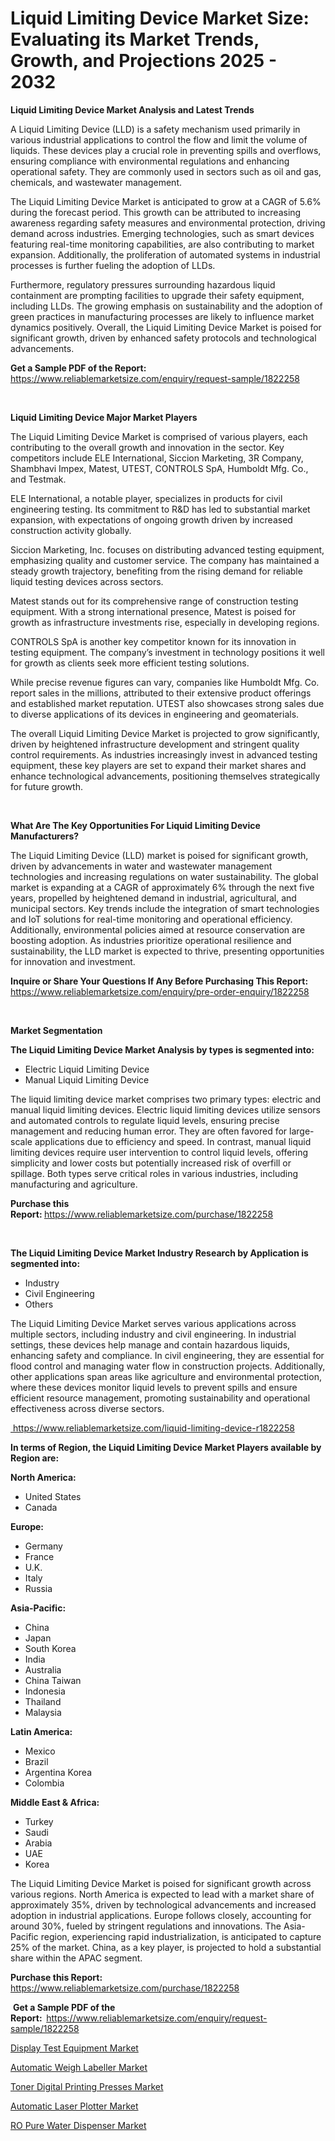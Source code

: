 <p><h1>Liquid Limiting Device Market Size: Evaluating its Market Trends, Growth, and Projections 2025 - 2032</h1></p><p><strong>Liquid Limiting Device Market Analysis and Latest Trends</strong></p>
<p><p>A Liquid Limiting Device (LLD) is a safety mechanism used primarily in various industrial applications to control the flow and limit the volume of liquids. These devices play a crucial role in preventing spills and overflows, ensuring compliance with environmental regulations and enhancing operational safety. They are commonly used in sectors such as oil and gas, chemicals, and wastewater management.</p><p>The Liquid Limiting Device Market is anticipated to grow at a CAGR of 5.6% during the forecast period. This growth can be attributed to increasing awareness regarding safety measures and environmental protection, driving demand across industries. Emerging technologies, such as smart devices featuring real-time monitoring capabilities, are also contributing to market expansion. Additionally, the proliferation of automated systems in industrial processes is further fueling the adoption of LLDs.</p><p>Furthermore, regulatory pressures surrounding hazardous liquid containment are prompting facilities to upgrade their safety equipment, including LLDs. The growing emphasis on sustainability and the adoption of green practices in manufacturing processes are likely to influence market dynamics positively. Overall, the Liquid Limiting Device Market is poised for significant growth, driven by enhanced safety protocols and technological advancements.</p></p>
<p><strong>Get a Sample PDF of the Report:&nbsp;</strong> <a href="https://www.reliablemarketsize.com/enquiry/request-sample/1822258?utm_campaign=1885&utm_medium=2&utm_source=Github&utm_content=ia&utm_term=12042025&utm_id=liquid-limiting-device">https://www.reliablemarketsize.com/enquiry/request-sample/1822258</a></p>
<p>&nbsp;</p>
<p><strong>Liquid Limiting Device Major Market Players</strong></p>
<p><p>The Liquid Limiting Device Market is comprised of various players, each contributing to the overall growth and innovation in the sector. Key competitors include ELE International, Siccion Marketing, 3R Company, Shambhavi Impex, Matest, UTEST, CONTROLS SpA, Humboldt Mfg. Co., and Testmak.</p><p>ELE International, a notable player, specializes in products for civil engineering testing. Its commitment to R&D has led to substantial market expansion, with expectations of ongoing growth driven by increased construction activity globally.</p><p>Siccion Marketing, Inc. focuses on distributing advanced testing equipment, emphasizing quality and customer service. The company has maintained a steady growth trajectory, benefiting from the rising demand for reliable liquid testing devices across sectors.</p><p>Matest stands out for its comprehensive range of construction testing equipment. With a strong international presence, Matest is poised for growth as infrastructure investments rise, especially in developing regions.</p><p>CONTROLS SpA is another key competitor known for its innovation in testing equipment. The company’s investment in technology positions it well for growth as clients seek more efficient testing solutions.</p><p>While precise revenue figures can vary, companies like Humboldt Mfg. Co. report sales in the millions, attributed to their extensive product offerings and established market reputation. UTEST also showcases strong sales due to diverse applications of its devices in engineering and geomaterials.</p><p>The overall Liquid Limiting Device Market is projected to grow significantly, driven by heightened infrastructure development and stringent quality control requirements. As industries increasingly invest in advanced testing equipment, these key players are set to expand their market shares and enhance technological advancements, positioning themselves strategically for future growth.</p></p>
<p>&nbsp;</p>
<p><strong>What Are The Key Opportunities For Liquid Limiting Device Manufacturers?</strong></p>
<p><p>The Liquid Limiting Device (LLD) market is poised for significant growth, driven by advancements in water and wastewater management technologies and increasing regulations on water sustainability. The global market is expanding at a CAGR of approximately 6% through the next five years, propelled by heightened demand in industrial, agricultural, and municipal sectors. Key trends include the integration of smart technologies and IoT solutions for real-time monitoring and operational efficiency. Additionally, environmental policies aimed at resource conservation are boosting adoption. As industries prioritize operational resilience and sustainability, the LLD market is expected to thrive, presenting opportunities for innovation and investment.</p></p>
<p><strong>Inquire or Share Your Questions If Any Before Purchasing This Report:</strong> <a href="https://www.reliablemarketsize.com/enquiry/pre-order-enquiry/1822258?utm_campaign=1885&utm_medium=2&utm_source=Github&utm_content=ia&utm_term=12042025&utm_id=liquid-limiting-device">https://www.reliablemarketsize.com/enquiry/pre-order-enquiry/1822258</a></p>
<p>&nbsp;</p>
<p><strong>Market Segmentation</strong></p>
<p><strong>The Liquid Limiting Device Market Analysis by types is segmented into:</strong></p>
<p><ul><li>Electric Liquid Limiting Device</li><li>Manual Liquid Limiting Device</li></ul></p>
<p><p>The liquid limiting device market comprises two primary types: electric and manual liquid limiting devices. Electric liquid limiting devices utilize sensors and automated controls to regulate liquid levels, ensuring precise management and reducing human error. They are often favored for large-scale applications due to efficiency and speed. In contrast, manual liquid limiting devices require user intervention to control liquid levels, offering simplicity and lower costs but potentially increased risk of overfill or spillage. Both types serve critical roles in various industries, including manufacturing and agriculture.</p></p>
<p><strong>Purchase this Report:&nbsp;</strong><a href="https://www.reliablemarketsize.com/purchase/1822258?utm_campaign=1885&utm_medium=2&utm_source=Github&utm_content=ia&utm_term=12042025&utm_id=liquid-limiting-device">https://www.reliablemarketsize.com/purchase/1822258</a></p>
<p>&nbsp;</p>
<p><strong>The Liquid Limiting Device Market Industry Research by Application is segmented into:</strong></p>
<p><ul><li>Industry</li><li>Civil Engineering</li><li>Others</li></ul></p>
<p><p>The Liquid Limiting Device Market serves various applications across multiple sectors, including industry and civil engineering. In industrial settings, these devices help manage and contain hazardous liquids, enhancing safety and compliance. In civil engineering, they are essential for flood control and managing water flow in construction projects. Additionally, other applications span areas like agriculture and environmental protection, where these devices monitor liquid levels to prevent spills and ensure efficient resource management, promoting sustainability and operational effectiveness across diverse sectors.</p></p>
<p><a href="https://www.reliablemarketsize.com/liquid-limiting-device-r1822258?utm_campaign=1885&utm_medium=2&utm_source=Github&utm_content=ia&utm_term=12042025&utm_id=liquid-limiting-device">&nbsp;https://www.reliablemarketsize.com/liquid-limiting-device-r1822258</a></p>
<p><strong>In terms of Region, the Liquid Limiting Device Market Players available by Region are:</strong></p>
<p>
    <p> <strong> North America: </strong>
        <ul>
            <li>United States</li>
            <li>Canada</li>
        </ul>
        </p> 
    <p> <strong> Europe: </strong>
        <ul>
            <li>Germany</li>
            <li>France</li>
            <li>U.K.</li>
            <li>Italy</li>
            <li>Russia</li>
        </ul>
        </p> 
    <p> <strong> Asia-Pacific: </strong>
        <ul>
            <li>China</li>
            <li>Japan</li>
            <li>South Korea</li>
            <li>India</li>
            <li>Australia</li>
            <li>China Taiwan</li>
            <li>Indonesia</li>
            <li>Thailand</li>
            <li>Malaysia</li>
        </ul>
        </p> 
    <p> <strong> Latin America: </strong>
        <ul>
            <li>Mexico</li>
            <li>Brazil</li>
            <li>Argentina Korea</li>
            <li>Colombia</li>
        </ul>
        </p> 
    <p> <strong> Middle East & Africa: </strong>
        <ul>
            <li>Turkey</li>
            <li>Saudi</li>
            <li>Arabia</li>
            <li>UAE</li>
            <li>Korea</li>
        </ul>
    </p>
    </p>
<p><p>The Liquid Limiting Device Market is poised for significant growth across various regions. North America is expected to lead with a market share of approximately 35%, driven by technological advancements and increased adoption in industrial applications. Europe follows closely, accounting for around 30%, fueled by stringent regulations and innovations. The Asia-Pacific region, experiencing rapid industrialization, is anticipated to capture 25% of the market. China, as a key player, is projected to hold a substantial share within the APAC segment.</p></p>
<p><strong>Purchase this Report: </strong><a href="https://www.reliablemarketsize.com/purchase/1822258?utm_campaign=1885&utm_medium=2&utm_source=Github&utm_content=ia&utm_term=12042025&utm_id=liquid-limiting-device">https://www.reliablemarketsize.com/purchase/1822258</a></p>
<p>&nbsp;<strong>Get a Sample PDF of the Report:&nbsp;&nbsp;</strong><a href="https://www.reliablemarketsize.com/enquiry/request-sample/1822258?utm_campaign=1885&utm_medium=2&utm_source=Github&utm_content=ia&utm_term=12042025&utm_id=liquid-limiting-device">https://www.reliablemarketsize.com/enquiry/request-sample/1822258</a></p>
<p><strong></strong></p>
<p><p><a href="https://github.com/ioniafidian4/Market-Research-Report-List-1/blob/main/display-test-equipment-market.md?utm_campaign=1885&utm_medium=2&utm_source=Github&utm_content=ia&utm_term=12042025&utm_id=liquid-limiting-device">Display Test Equipment Market</a></p><p><a href="https://github.com/dumanelina6v/Market-Research-Report-List-1/blob/main/automatic-weigh-labeller-market.md?utm_campaign=1885&utm_medium=2&utm_source=Github&utm_content=ia&utm_term=12042025&utm_id=liquid-limiting-device">Automatic Weigh Labeller Market</a></p><p><a href="https://github.com/khifzaba/Market-Research-Report-List-1/blob/main/toner-digital-printing-presses-market.md?utm_campaign=1885&utm_medium=2&utm_source=Github&utm_content=ia&utm_term=12042025&utm_id=liquid-limiting-device">Toner Digital Printing Presses Market</a></p><p><a href="https://github.com/welfmimon/Market-Research-Report-List-1/blob/main/automatic-laser-plotter-market.md?utm_campaign=1885&utm_medium=2&utm_source=Github&utm_content=ia&utm_term=12042025&utm_id=liquid-limiting-device">Automatic Laser Plotter Market</a></p><p><a href="https://github.com/nkomdaumis16/Market-Research-Report-List-1/blob/main/ro-pure-water-dispenser-market.md?utm_campaign=1885&utm_medium=2&utm_source=Github&utm_content=ia&utm_term=12042025&utm_id=liquid-limiting-device">RO Pure Water Dispenser Market</a></p></p>
